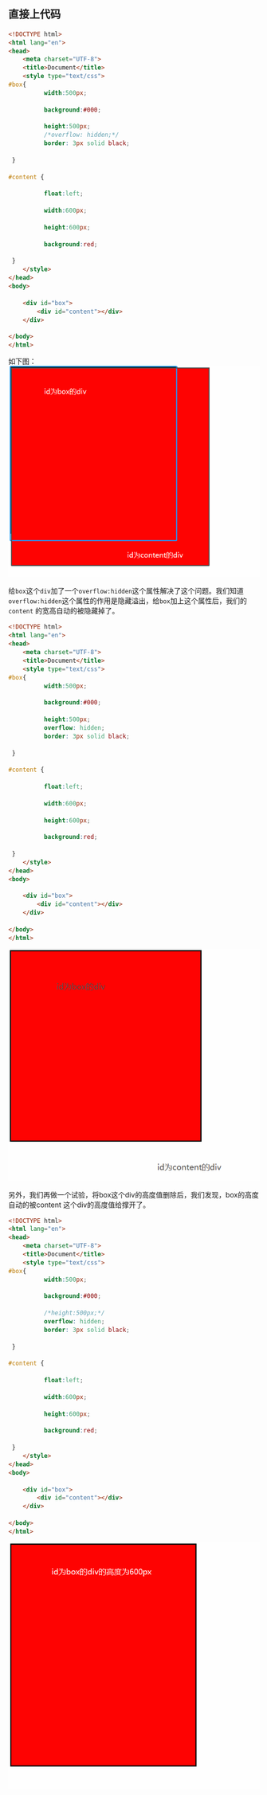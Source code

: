 ## 直接上代码

```html
<!DOCTYPE html>
<html lang="en">
<head>
	<meta charset="UTF-8">
	<title>Document</title>
	<style type="text/css">
#box{ 
          width:500px; 

          background:#000; 

          height:500px;
          /*overflow: hidden;*/
          border: 3px solid black;

 } 

#content { 

          float:left; 

          width:600px; 

          height:600px; 

          background:red;

 } 
	</style>
</head>
<body>

	<div id="box">
		<div id="content"></div>
	</div>
	
</body>
</html>
```
如下图：
![](../images/chapter02/024.png)

给`box`这个`div`加了一个`overflow:hidden`这个属性解决了这个问题。我们知道`overflow:hidden`这个属性的作用是隐藏溢出，给`box`加上这个属性后，我们的`content` 的宽高自动的被隐藏掉了。

```html
<!DOCTYPE html>
<html lang="en">
<head>
	<meta charset="UTF-8">
	<title>Document</title>
	<style type="text/css">
#box{ 
          width:500px; 

          background:#000; 

          height:500px;
          overflow: hidden;
          border: 3px solid black;

 } 

#content { 

          float:left; 

          width:600px; 

          height:600px; 

          background:red;

 } 
	</style>
</head>
<body>

	<div id="box">
		<div id="content"></div>
	</div>
	
</body>
</html>
```
![](../images/chapter02/025.png)

另外，我们再做一个试验，将box这个div的高度值删除后，我们发现，box的高度自动的被content 这个div的高度值给撑开了。

```html
<!DOCTYPE html>
<html lang="en">
<head>
	<meta charset="UTF-8">
	<title>Document</title>
	<style type="text/css">
#box{ 
          width:500px; 

          background:#000; 

          /*height:500px;*/
          overflow: hidden;
          border: 3px solid black;

 } 

#content { 

          float:left; 

          width:600px; 

          height:600px; 

          background:red;

 } 
	</style>
</head>
<body>

	<div id="box">
		<div id="content"></div>
	</div>
	
</body>
</html>
```
![](../images/chapter02/026.png)


